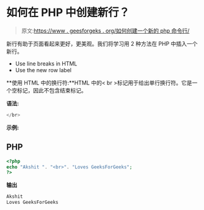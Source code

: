 # 如何在 PHP 中创建新行？

> 原文:[https://www . geesforgeks . org/如何创建一个新的 php 命令行/](https://www.geeksforgeeks.org/how-to-create-a-new-line-in-php/)

新行有助于页面看起来更好，更美观。我们将学习用 2 种方法在 PHP 中插入一个新行。

*   Use line breaks in HTML
*   Use the new row label

**使用 HTML 中的换行符:**HTML 中的< br >标记用于给出单行换行符。它是一个空标记，因此不包含结束标记。

**语法:**

```php
</br>
```

**示例:**

## PHP

```php
<?php
echo "Akshit ". "<br>". "Loves GeeksForGeeks";
?>
```

**输出**

```php
Akshit 
Loves GeeksForGeeks
```